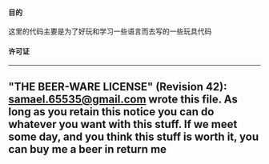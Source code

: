 #### 目的 ####
这里的代码主要是为了好玩和学习一些语言而去写的一些玩具代码


#### 许可证 ####
  ----------------------------------------------------------------------------
  "THE BEER-WARE LICENSE" (Revision 42):
  <samael.65535@gmail.com> wrote this file. As long as you retain this notice you
  can do whatever you want with this stuff. If we meet some day, and you think
  this stuff is worth it, you can buy me a beer in return me
  ----------------------------------------------------------------------------
